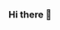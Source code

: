 ### Hi there 👋

<!--
**Gantthebant/Gantthebant** is a ✨ _special_ ✨ repository because its `README.md` (this file) appears on your GitHub profile.

Here are some ideas to get you started:

- 🔭 I’m currently working on a React full-stack e-commerce webiste as well as Spotify clone.
- 🌱 I’m a recent graduate of ioAcademy's full stack developer course.
- 🤔 I’m looking for a job as a full-stack developer.
- 📫 How to reach me: gmelinauskas0895@gmail.com
- ⚡ Fun fact: Own two cats. They are called Pepsi and Maxi. Yes they are named after the fizzy drink... It's a long story.
-->
